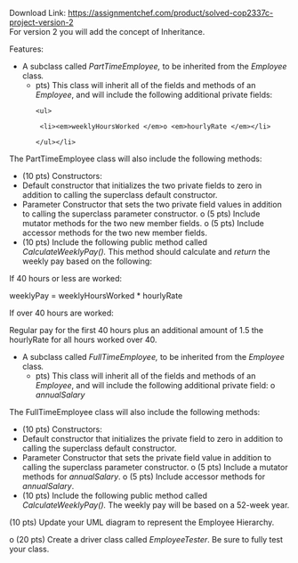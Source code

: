 Download Link: https://assignmentchef.com/product/solved-cop2337c-project-version-2
<br>
For version 2 you will add the concept of Inheritance.

Features:

<ul>

 <li>A subclass called <em>PartTimeEmployee, </em>to be inherited from the <em>Employee</em> class<em>. </em>

  <ul>

   <li>pts) This class will inherit all of the fields and methods of an <em>Employee</em>, and will include the following additional private fields:

    <ul>

     <li><em>weeklyHoursWorked </em>o <em>hourlyRate </em></li>

    </ul></li>

  </ul></li>

</ul>

The PartTimeEmployee class will also include the following methods:

<ul>

 <li>(10 pts) Constructors:</li>

 <li>Default constructor that initializes the two private fields to zero in addition to calling the superclass default constructor.</li>

 <li>Parameter Constructor that sets the two private field values in addition to calling the superclass parameter constructor. o (5 pts) Include mutator methods for the two new member fields. o  (5 pts) Include accessor methods for the two new member fields.</li>

 <li>(10 pts) Include the following public method called <em>CalculateWeeklyPay(). </em>This method should calculate and <em>return</em> the weekly pay based on the following:</li>

</ul>

If 40 hours or less are worked:

weeklyPay = weeklyHoursWorked * hourlyRate

If over 40 hours are worked:

Regular pay for the first 40 hours plus an additional amount of 1.5 the hourlyRate for all hours worked over 40.

<ul>

 <li>A subclass called <em>FullTimeEmployee, </em>to be inherited from the <em>Employee</em> class<em>. </em>

  <ul>

   <li>pts) This class will inherit all of the fields and methods of an <em>Employee</em>, and will include the following additional private field: o <em>annualSalary </em></li>

  </ul></li>

</ul>

The FullTimeEmployee class will also include the following methods:

<ul>

 <li>(10 pts) Constructors:</li>

 <li>Default constructor that initializes the private field to zero in addition to calling the superclass default constructor.</li>

 <li>Parameter Constructor that sets the private field value in addition to calling the superclass parameter constructor. o (5 pts) Include a mutator methods for <em>annualSalary</em>. o  (5 pts) Include accessor methods for <em>annualSalary</em>.</li>

 <li>(10 pts) Include the following public method called <em>CalculateWeeklyPay(). </em>The weekly pay will be based on a 52-week year.</li>

</ul>

(10 pts) Update your UML diagram to represent the Employee Hierarchy.

o (20 pts) Create a driver class called <em>EmployeeTester</em>.  Be sure to fully test your class.